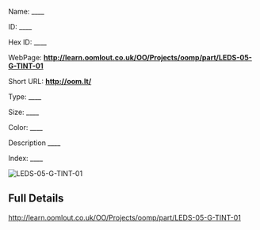 

 
Name: ____

ID: ____

Hex ID: ____

WebPage: __http://learn.oomlout.co.uk/OO/Projects/oomp/part/LEDS-05-G-TINT-01__

Short URL: __http://oom.lt/__


Type: ____  

Size: ____  

Color: ____  

Description ____  

Index: ____


![LEDS-05-G-TINT-01](http://oomlout.com/oomp-gen/parts/LEDS-05-G-TINT-01/LEDS-05-G-TINT-01_420.jpg)



 ## Full Details

 http://learn.oomlout.co.uk/OO/Projects/oomp/part/LEDS-05-G-TINT-01














